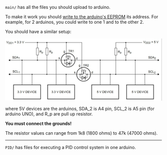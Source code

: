 `main/` has all the files you should upload to arduino.

To make it work you should [write to the arduino's EEPROM](https://www.arduino.cc/en/Tutorial/EEPROMWrite) its address. 
For example, for 2 arduinos, you could write to one 1 and to the other 2.

You should have a similar setup:

![I2C connection](https://github.com/Mrrvm/SCDTR/blob/master/papers/level_shifters.png "I2C connection")

where 5V devices are the arduinos, SDA_2 is A4 pin, SCL_2 is A5 pin (for arduino UNO), and R_p are pull up resistor.

**You must connect the grounds!**

The resistor values can range from 1k8 (1800 ohms) to 47k (47000 ohms).

<hr>

`PID/` has files for executing a PID control system in one arduino.
